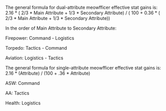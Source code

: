 The general formula for dual-attribute meowfficer effective stat gains is: 2.16 * ( 2/3 * Main Attribute + 1/3 * Secondary Attribute) / ( 100 + 0.36 * ( 2/3 * Main Attribute + 1/3 * Secondary Attribute))

In the order of Main Attribute to Secondary Attribute:

Firepower: Command - Logistics

Torpedo: Tactics - Command

Aviation: Logistics - Tactics

The general formula for single-attribute meowfficer effective stat gains is: 2.16 * (Attribute) / (100 + .36 * Attribute)

ASW: Command

AA: Tactics

Health: Logistics
